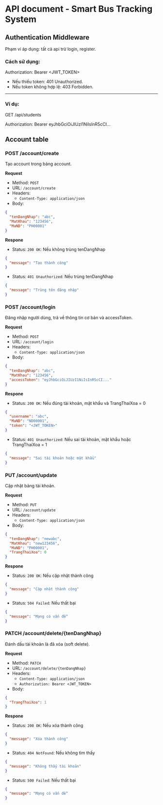 # API document - Smart Bus Tracking System

## Authentication Middleware
Phạm vi áp dụng: tất cả api trừ login, register.

### Cách sử dụng:
Authorization: Bearer <JWT_TOKEN>
- Nếu thiếu token: 401 Unauthorized.
- Nếu token không hợp lệ: 403 Forbidden.
****
### Ví dụ:
GET /api/students

Authorization: Bearer eyJhbGciOiJIUzI1NiIsInR5cCI...

## Account table
  ### POST /account/create
  Tạo account trong bảng account.

  **Request**
  - Method: `POST`
  - URL: `/account/create`
  - Headers:
    - `Content-Type: application/json`
  - Body:
  ```json
  {
    "tenDangNhap": "abc",
    "MatKhau": "123456",
    "MaND": "PH00001"
  }
  ```

  **Respone**
  - Status: `200 OK`: Nếu không trùng tenDangNhap
  ```json
  {
    "message": "Tạo thành công"
  }
  ```

  - Status: `401 Unauthorized`: Nếu trùng tenDangNhap
  ```json
  {
    "message": "Trùng tên đăng nhập"
  }
  ```


  ### POST /account/login
  Đăng nhập người dùng, trả về thông tin cơ bản và accessToken.

  **Request**
  - Method: `POST`
  - URL: `/account/login`
  - Headers:
    - `Content-Type: application/json`
  - Body:
  ```json
  {
    "tenDangNhap": "abc",
    "MatKhau": "123456",
    "accessToken": "eyJhbGciOiJIUzI1NiIsInR5cCI..."
  }
  ```

  **Respone**
  - Status: `200 OK`: Nếu đúng tài khoản, mật khẩu và TrangThaiXoa = 0
  ```json
  {
    "username": "abc",
    "MaND": "ND00001",
    "token": "<JWT_TOKEN>"
  }
  ```
  - Status: `401 Unauthorized`: Nếu sai tài khoản, mật khẩu hoặc TrangThaiXoa = 1
  ```json
  {
    "message": "Sai tài khoản hoặc mật khẩu"
  }
  ```

  ### PUT /account/update
  Cập nhật bảng tài khoản.

  **Request**
  - Method: `PUT`
  - URL: `/account/update`
  - Headers:
    - `Content-Type: application/json`
  - Body:
  ```json
  {
    "tenDangNhap": "newabc",
    "MatKhau": "new123456",
    "MaND": "PH00001",
    "TrangThaiXoa": 0
  }
  ```
  **Respone**
  - Status: `200 OK`: Nếu cập nhật thành công
  ```json
  {
    "message": "Cập nhật thành công"
  }
  ```

  - Status: `504 Failed`: Nếu thất bại
  ```json
  {
    "message": "Mạng có vấn đề"
  }
  ```

  ### PATCH /account/delete/{tenDangNhap}
  Đánh dấu tài khoản là đã xóa (soft delete).

  **Request**
  - Method: `PATCH`
  - URL: `/account/delete/{tenDangNhap}`
  - Headers:
    - `Content-Type: application/json`
    - `Authorization: Bearer <JWT_TOKEN>`
  - Body:
  ```json
  {
    "TrangThaiXoa": 1
  }
  ```

  **Respone**
  - Status: `200 OK`: Nếu xóa thành công
  ```json
  {
    "message": "Xóa thành công"
  }
  ```

  - Status: `404 NotFound`: Nếu không tìm thấy
  ```json
  {
    "message": "Không thấy tài khoản"
  }
  ```

  - Status: `500 Failed`: Nếu thất bại
  ```json
  {
    "message": "Mạng có vấn đề"
  }
  ```